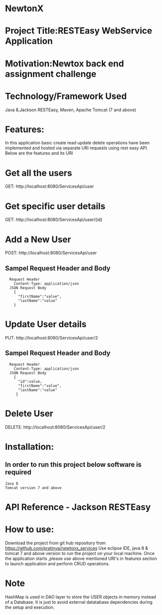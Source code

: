 # NewtonX
# Project Title:RESTEasy WebService Application

# Motivation:Newtox back end assignment challenge

# Technology/Framework Used
  Java 8,Jackson RESTEasy, Maven, Apache Tomcat (7 and above)

# Features:
   In this application basic create read update delete operations have been implemented and hosted via separate URI requests  using rest easy API. Below are the features and its URI

# Get all the users
  GET: http://localhost:8080/ServicesApi/user

# Get specific user details
  GET: http://localhost:8080/ServicesApi/user/{id}

# Add a New User
  POST: http://localhost:8080/ServicesApi/user
  ## Sampel Request Header and Body
      Request Header 
        Content-Type: application/json
      JSON Request Body
        {
          "firstName":"value",
          "lastName":"value"
        }
# Update User details
  PUT: http://localhost:8080/ServicesApi/user/2
  ## Sampel Request Header and Body
      Request Header 
        Content-Type: application/json
      JSON Request Body
        {
          "id":value,
          "firstName":"value",
          "lastName":"value"
         }

# Delete User
  DELETE: http://localhost:8080/ServicesApi/user/2

# Installation:
  ## In order to run this project below software is required
    Java 8
    Tomcat version 7 and above 

# API Reference - Jackson RESTEasy

# How to use:
  Download the project from git hub repository from https://github.com/pratinya/newtonx_services
  Use eclipse IDE, java 8 & tomcat 7 and above version to run the project on your local machine.
  Once the application starts ,please use above mentioned URI's in features section to launch application and perform CRUD operations.
 
 # Note
  HashMap is used in DAO layer to store the USER objects in memory instead of a Database. It is just to avoid external datatabase dependencies during the setup and execution.
